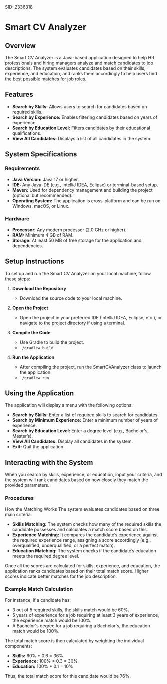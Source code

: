 SID: 2336318

# Smart CV Analyzer
## Overview
The Smart CV Analyzer is a Java-based application designed to help HR professionals and hiring managers analyze and match candidates to job descriptions. The system evaluates candidates based on their skills, experience, and education, and ranks them accordingly to help users find the best possible matches for job roles.

## Features
- **Search by Skills:** Allows users to search for candidates based on required skills.
- **Search by Experience:** Enables filtering candidates based on years of experience.
- **Search by Education Level:** Filters candidates by their educational qualifications.
- **View All Candidates:** Displays a list of all candidates in the system.

## System Specifications
### Requirements
- **Java Version:** Java 17 or higher.
- **IDE:** Any Java IDE (e.g., IntelliJ IDEA, Eclipse) or terminal-based setup.
- **Maven:** Used for dependency management and building the project (optional but recommended).
- **Operating System:** The application is cross-platform and can be run on Windows, macOS, or Linux.

### Hardware
- **Processor:** Any modern processor (2.0 GHz or higher).
- **RAM:** Minimum 4 GB of RAM.
- **Storage:** At least 50 MB of free storage for the application and dependencies.

## Setup Instructions
To set up and run the Smart CV Analyzer on your local machine, follow these steps:

1. **Download the Repository**
    - Download the source code to your local machine.

2. **Open the Project**
   - Open the project in your preferred IDE (IntelliJ IDEA, Eclipse, etc.), or navigate to the project directory if using a terminal.

3. **Compile the Code**
   - Use Gradle to build the project.
   - `./gradlew build`

4. **Run the Application**
    - After compiling the project, run the SmartCVAnalyzer class to launch the application.
    - `./gradlew run`

## Using the Application
The application will display a menu with the following options:

- **Search by Skills:** Enter a list of required skills to search for candidates.
- **Search by Minimum Experience:** Enter a minimum number of years of experience.
- **Search by Education Level:** Enter a degree level (e.g., Bachelor's, Master’s).
- **View All Candidates:** Display all candidates in the system.
- **Exit:** Quit the application.

## Interacting with the System
When you search by skills, experience, or education, input your criteria, and the system will rank candidates based on how closely they match the provided parameters.

### Procedures
How the Matching Works
The system evaluates candidates based on three main criteria:
- **Skills Matching:** The system checks how many of the required skills the candidate possesses and calculates a match score based on this.
- **Experience Matching:** It compares the candidate’s experience against the required experience range, assigning a score accordingly (e.g., overqualified, underqualified, or a perfect match).
- **Education Matching:** The system checks if the candidate’s education meets the required degree level.

Once all the scores are calculated for skills, experience, and education, the application ranks candidates based on their total match score. Higher scores indicate better matches for the job description.

### Example Match Calculation
For instance, if a candidate has:
- 3 out of 5 required skills, the skills match would be 60%.
- 5 years of experience for a job requiring at least 3 years of experience, the experience match would be 100%.
- A Bachelor's degree for a job requiring a Bachelor's, the education match would be 100%.

The total match score is then calculated by weighting the individual components:
- **Skills:** 60% * 0.6 = 36%
- **Experience:** 100% * 0.3 = 30%
- **Education:** 100% * 0.1 = 10%

Thus, the total match score for this candidate would be 76%.
